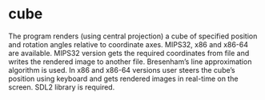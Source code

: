 # cube
The program renders (using central projection) a cube of specified position and rotation angles relative to coordinate axes. MIPS32, x86 and x86-64 are available. MIPS32 version gets the required coordinates from file and writes the rendered image to another file. Bresenham’s line approximation algorithm is used.
In x86 and x86-64 versions user steers the cube’s position using keyboard and gets rendered images in real-time on the screen. SDL2 library is required.
